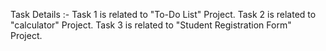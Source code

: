 Task Details :-
Task 1 is related to "To-Do List" Project.
Task 2 is related to "calculator" Project.
Task 3 is related to "Student Registration Form" Project.
